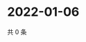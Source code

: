 # 2022-01-06

共 0 条

<!-- BEGIN WEIBO -->
<!-- 最后更新时间 Thu Jan 06 2022 08:59:23 GMT+0800 (China Standard Time) -->

<!-- END WEIBO -->
